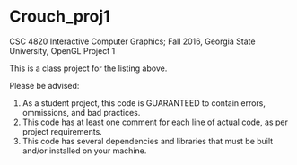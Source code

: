 # Crouch_proj1
CSC 4820 Interactive Computer Graphics; Fall 2016, Georgia State University, OpenGL Project 1

This is a class project for the listing above.<br>

Please be advised:<br>
1.  As a student project, this code is GUARANTEED to contain errors, ommissions, and bad practices.<br>
2.  This code has at least one comment for each line of actual code, as per project requirements.<br>
3.  This code has several dependencies and libraries that must be built and/or installed on your machine.<br>
